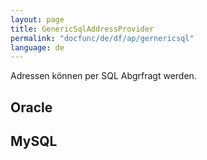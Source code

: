 ```yaml
---
layout: page
title: GenericSqlAddressProvider
permalink: "docfunc/de/df/ap/gernericsql"
language: de
---
```


Adressen können per SQL Abgrfragt werden. 


##

## Oracle

## MySQL
